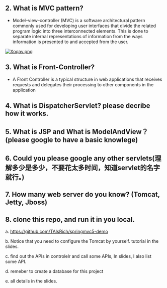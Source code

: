 
## 2.  What is MVC pattern?
- Model–view–controller (MVC) is a software architectural pattern commonly used for developing user interfaces that divide the related program logic into three interconnected elements. This is done to separate internal representations of information from the ways information is presented to and accepted from the user.

[![Xoqav.png](https://i.328888.xyz/2023/02/20/Xoqav.png)](https://imgloc.com/i/Xoqav)


## 3.  What is Front-Controller? 
- A Front Controller is a typical structure in web applications that receives requests and delegates their processing to other components in the application

## 4.  What is DispatcherServlet? please decribe how it works.



## 5.  What is JSP and What is ModelAndView？(please google to have a basic knowlege)
## 6.  Could you please google any other servlets(理解多少是多少，不要花太多时间，知道servlet的名字就行。)
## 7. How many web server do you know? (Tomcat, Jetty, Jboss)
## 8.  clone this repo, and run it in you local.
a. https://github.com/TAIsRich/springmvc5-demo

b. Notice that you need to configure the Tomcat by yourself. tutorial in 
the slides.

c.  find out the APIs in controlelr and call some APIs, In slides, I also list 
some API.

d.  remeber to create a database for this project

e.  all details in the slides.
 
